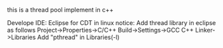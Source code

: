this is a thread pool implement in c++

Develope IDE: 
	Eclipse for CDT in linux
notice:
	Add thread library in eclipse as follows
	Project->Properties->C/C++ Build->Settings->GCC C++ Linker->Libraries
	Add "pthread" in Libraries(-l)
